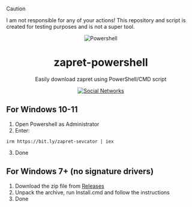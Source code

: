 > [!CAUTION]
> I am not responsible for any of your actions! This repository and script is created for testing purposes and is not a super tool.

<p align="center"><img src="https://raw.githubusercontent.com/gist/Xainey/d5bde7d01dcbac51ac951810e94313aa/raw/6c858c46726541b48ddaaebab29c41c07a196394/PowerShell.svg" alt="Powershell"></p>
<h1 align="center">zapret-powershell</h1>

<p align="center">Easily download zapret using PowerShell/CMD script</p>

<p align="center">
    <a href="https://sevcator.github.io/">
        <img src="https://img.shields.io/badge/Social%20Networks-black?style=flat-square&link=https%3A%2F%2Fsevcator.github.io%2F" alt="Social Networks" />
    </a>
</p>

## For Windows 10-11
1. Open Powershell as Administrator
2. Enter:
```
irm https://bit.ly/zapret-sevcator | iex
```
3. Done

## For Windows 7+ (no signature drivers)
1. Download the zip file from [Releases](https://github.com/sevcator/zapret-powershell/releases/latest)
2. Unpack the archive, run Install.cmd and follow the instructions
3. Done
